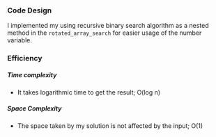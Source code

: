 ### Code Design

I implemented my using recursive binary search algorithm as a nested method in the `rotated_array_search` for easier usage of the number variable.

### Efficiency

##### Time complexity

- It takes logarithmic time to get the result; O(log n)

##### Space Complexity

- The space taken by my solution is not affected by the input; O(1)
